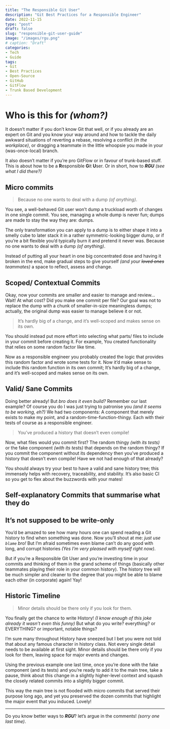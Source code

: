 ```yaml
---
title: "The Responsible Git User"
description: "Git Best Practices for a Responsible Engineer"
date: 2022-11-15
type: "post"
draft: false
slug: "responsible-git-user-guide"
image: "/images/rgu.png"
# caption: "Draft"
categories:
- Tech
- Guide
tags:
- Git
- Best Practices
- Open-Source
- GitHub
- GitFlow
- Trunk Based Development
---
```


# Who is this for _(whom?)_
It doesn’t matter if you don’t know Git that well, or if you already are an expert on Git and you know your way around and how to tackle the daily awkward situations of reverting a rebase, resolving a conflict _(in the workplace)_, or dragging a teammate in the little whoopsie you made in your (was-once-local) branch.

It also doesn’t matter if you’re pro GitFlow or in favour of trunk-based stuff. This is about how to be a **R**esponsible **G**it **U**ser. Or in short, how to _**RGU**_ _(see what I did there?)_

## Micro commits
> Because no one wants to deal with a dump _(of anything)_.

You see, a well-behaved Git user won’t dump a truckload worth of changes in one single commit. You see, managing a whole dump is never fun; dumps are made to stay the way they are: dumps.

The only transformation you can apply to a dump is to either shape it into a smelly cube to later stack it in a rather symmetric-looking bigger dump, or if you’re a bit flexible you’d typically burn it and pretend it never was. Because no one wants to deal with a dump _(of anything)_.

Instead of putting all your heart in one big concentrated dose and having it broken in the end, make gradual steps to give yourself _(and your ~~loved ones~~ teammates)_ a space to reflect, assess and change.

## Scoped/ Contextual Commits
Okay, now your commits are smaller and easier to manage and review… Wait! At what cost?
Did you make one commit per file? Our goal was not to replace the dump with a chunk of smaller-in-size meaningless dumps; actually, the original dump was easier to manage believe it or not.

> It’s hardly big of a change, and it’s well-scoped and makes sense on its own.

You should instead put more effort into selecting what parts/ files to include in your commit before creating it. For example, You created functionality that relies on some random factor like time.

Now as a responsible engineer you probably created the logic that provides this random factor and wrote some tests for it. Now it’d make sense to include this random function in its own commit; It’s hardly big of a change, and it’s well-scoped and makes sense on its own.

## Valid/ Sane Commits 
Doing better already! But _bro does it even build?_
Remember our last example? Of course you do I was just trying to patronise you _(and it seems to be working, eh?)_ We had two components: A component that merely exists to make my point, and a random-time-function-thingy. Each with their tests of course as a responsible engineer. 

> You’ve produced a history that doesn’t even compile!

Now, what files would you commit first? The random thingy _(with its tests)_ or the fake component _(with its tests)_ that depends on the random thingy? If you commit the component without its dependency then you’ve produced a history that doesn’t even compile! Have we not had enough of that already?

You should always try your best to have a valid and sane history tree; this immensely helps with recovery, traceability, and stability. It’s also basic CI so you get to flex about the buzzwords with your mates!

## Self-explanatory Commits that summarise what they do

## It’s not supposed to be write-only
You’d be amazed to see how many hours one can spend reading a Git history to find when something was done. Now you’ll shout at me: _just use `blame` bro!_ But I’m afraid sometimes even blame can’t do any good with long, and corrupt histories _(Yes I’m very pleased with myself right now)_.

But if you’re a Responsible Git User and you’re investing time in your commits and thinking of them in the grand scheme of things (basically other teammates playing their role in your common history). The history tree will be much simpler and cleaner to the degree that you might be able to blame each other (in corporate) again! Yay!

## Historic Timeline

> Minor details should be there only if you look for them.

You finally get the chance to write History! _(I know enough of this joke already it wasn’t even this funny)_ But what do you write? everything? or EVERYTHING? or important, notable things?

I’m sure many throughout History have sneezed but I bet you were not told that about any famous character in history class.
Not every single detail needs to be available at first sight. Minor details should be there only if you look for them, leaving  space for major events and changes.

Using the previous example one last time, once you’re done with the fake component (and its tests) and you’re ready to add it to the main tree, take a pause, think about this change in a slightly higher-level context and squash the closely related commits into a slightly bigger commit. 

This way the main tree is not flooded with micro commits that served their purpose long ago, and yet you preserved the dozen commits that highlight the major event that you induced. Lovely!

---
Do you know better ways to **_RGU_**? let’s argue in the comments! _(sorry one last time)_.
